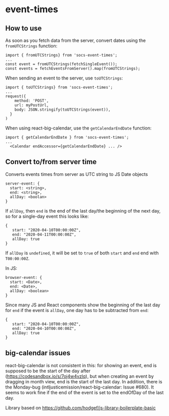 # event-times

## How to use

As soon as you fetch data from the server, convert dates using the `fromUTCStrings` function:

```
import { fromUTCStrings} from 'socs-event-times';
...
const event = fromUTCStrings(fetchSingleEvent());
const events = fetchEventsFromServer().map(fromUTCStrings);
```

When sending an event to the server, use `toUTCStrings`:
```
import { toUTCStrings} from 'socs-event-times';
...
request({
    method: 'POST',
    url: myPostUrl,
    body: JSON.stringify(toUTCStrings(event)),
  }
)
```
When using react-big-calendar, use the `getCalendarEndDate` function:
```
import { getCalendarEndDate } from 'socs-event-times';
...
  <Calendar endAccessor={getCalendarEndDate} ... />

```


## Convert to/from server time

Converts events times from server as UTC string to JS Date objects

```
server-event: {
  start: <string>,
  end: <string>,
  allDay: <boolan>
}
```
If `allDay`, then `end` is the end of the last day/the beginning of the next day, so for a single-day event this looks like:
```
{
   start: "2020-04-10T00:00:00Z",
   end: "2020-04-11T00:00:00Z",
   allDay: true
}
```
If `allDay` is `undefined`, it will be set to `true` of both `start` and `end` end with `T00:00:00Z`.

In JS:
```
browser-event: {
  start: <Date>,
  end: <Date>,
  allDay: <boolean>
}
```
Since many JS and React components show the beginning of the last day for `end` if the event is `allDay`, one day has to be subtracted from `end`:
```
{
   start: "2020-04-10T00:00:00Z",
   end: "2020-04-10T00:00:00Z",
   allDay: true
}
```

## big-calendar issues

react-big-calendar is not consistent in this: for showing an event, end is supposed to be the start of the day after (https://codesandbox.io/s/7oj4w4vzlq), but when creating an event by dragging in month view, end is the start of the last day. In addition, there is the Monday-bug (intljusticemission/react-big-calendar: Issue #680). It seems to work fine if the end of the event is set to the endOfDay of the last day.

Library based on https://github.com/hodgef/js-library-boilerplate-basic